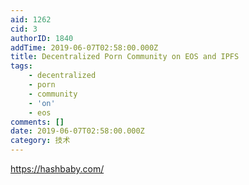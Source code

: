 ```yaml
---
aid: 1262
cid: 3
authorID: 1840
addTime: 2019-06-07T02:58:00.000Z
title: Decentralized Porn Community on EOS and IPFS
tags:
    - decentralized
    - porn
    - community
    - 'on'
    - eos
comments: []
date: 2019-06-07T02:58:00.000Z
category: 技术
---
```


https://hashbaby.com/

